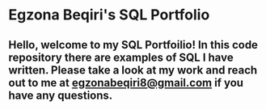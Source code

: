 # Egzona Beqiri's SQL Portfolio 

## Hello, welcome to my SQL Portfoilio! In this code repository there are examples of SQL I have written. Please take a look at my work and reach out to me at egzonabeqiri8@gmail.com if you have any questions.
